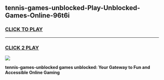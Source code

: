 
## tennis-games-unblocked-Play-Unblocked-Games-Online-96t6i
<h3>
<a href="https://premium76.site?title=tennis-games-unblocked&ref=25A">CLICK TO PLAY</a></h3>
<hr>

<h3>
<a href="https://premium76.site?title=tennis-games-unblocked&ref=25A">CLICK 2 PLAY</a>
  
</h3>

<a href="https://premium76.site?title=tennis-games-unblocked&ref=25A"><img src="https://clearcache.store/games.png"></a>


**tennis-games-unblocked games unblocked: Your Gateway to Fun and Accessible Online Gaming**
